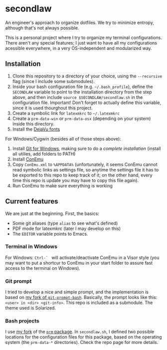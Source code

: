 secondlaw
=========

An engineer's approach to organize dotfiles. We try to minimize entropy, although that's not always possible.

This is a personal project where I try to organize my terminal configurations. There aren't any special features; I just want to have all my configurations acessible everywhere, in a very OS-independent and modularized way.

## Installation

1. Clone this repository to a directory of your choice, using the `--recursive` flag (since I include some submodules).
2. Inside your bash configuration file (e.g. `~/.bash_profile`), define the `SECONDLAW` variable to point to the installation directory from the step above, and then include `source $SECONDLAW/secondlaw.sh` in the configuration file. Important! Don't forget to actually define this variable, since it is used thourghout this project.
3. Create a symbolic link for `latexmkrc` to `~/.latexmkrc`
4. Create a `prm-data-win` or `prm-data-osx` (depending on your system) inside this directory.
5. Install the [DejaVu fonts](http://dejavu-fonts.org/wiki/Main_Page)

For Windows/Cygwin (besides all of those steps above):

1. Install [Git for Windows](https://git-for-windows.github.io/), making sure to do a *complete installation* (install all utilies, add folders to PATH)
2. Install [ConEmu](https://conemu.github.io/)
3. Copy `ConEmu.xml` to `%APPDATA%` (unfortunately, it seems ConEmu cannot read symbolic links as settings file, so anytime the settings file it has to be exported to this repo to keep track of it; on the other hand, every time this repo is update you may have to copy this file again).
4. Run ConEmu to make sure everything is working

## Current features

We are just at the beginning. First, the basics:

* Some git aliases (type `alias` to see what's defined)
* PDF mode for latexmkrc (later I may develop on this)
* The `EDITOR` variable points to Emacs.

### Terminal in Windows

For Windows: ``Ctrl-` `` will activate/deactivate ConEmu in a Visor style (you may want to put a shortcur to ConEmu in your start folder to assure fast access to the terminal on Windows).

### Git prompt

I tried to develop a nice and simple prompt, and the implementation is based on [my fork of `git-prompt-bash`](https://github.com/fabiofortkamp/bash-git-prompt). Basically, the prompt looks like this: `<user> in <dir> <git-info>`. This repo is included as a submodule. The theme used is Solarized.

### Bash projects

I use [my fork](https://github.com/fabiofortkamp/prm) of the [`prm` package](https://github.com/eivind88/prm). In `secondlaw.sh`, I defined two possible locations for the configuration files for this package, based on the operating system (the `prm-data-*` directories). Check the repo page for more details.
 
